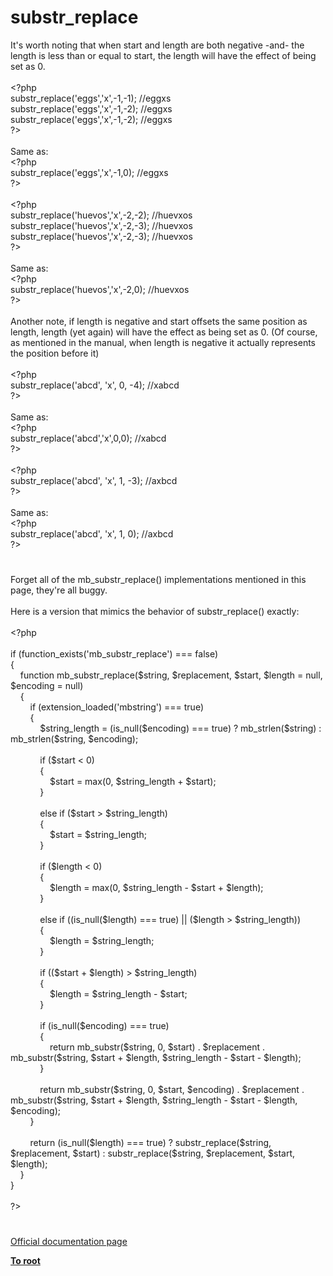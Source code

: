 # substr_replace




<div class="phpcode"><span class="html">
It&apos;s worth noting that when start and length are both negative -and- the length is less than or equal to start, the length will have the effect of being set as 0.
<br>
<br><span class="default">&lt;?php
<br>substr_replace</span><span class="keyword">(</span><span class="string">&apos;eggs&apos;</span><span class="keyword">,</span><span class="string">&apos;x&apos;</span><span class="keyword">,-</span><span class="default">1</span><span class="keyword">,-</span><span class="default">1</span><span class="keyword">); </span><span class="comment">//eggxs
<br></span><span class="default">substr_replace</span><span class="keyword">(</span><span class="string">&apos;eggs&apos;</span><span class="keyword">,</span><span class="string">&apos;x&apos;</span><span class="keyword">,-</span><span class="default">1</span><span class="keyword">,-</span><span class="default">2</span><span class="keyword">); </span><span class="comment">//eggxs
<br></span><span class="default">substr_replace</span><span class="keyword">(</span><span class="string">&apos;eggs&apos;</span><span class="keyword">,</span><span class="string">&apos;x&apos;</span><span class="keyword">,-</span><span class="default">1</span><span class="keyword">,-</span><span class="default">2</span><span class="keyword">); </span><span class="comment">//eggxs
<br></span><span class="default">?&gt;
<br></span>
<br>Same as: 
<br><span class="default">&lt;?php
<br>substr_replace</span><span class="keyword">(</span><span class="string">&apos;eggs&apos;</span><span class="keyword">,</span><span class="string">&apos;x&apos;</span><span class="keyword">,-</span><span class="default">1</span><span class="keyword">,</span><span class="default">0</span><span class="keyword">); </span><span class="comment">//eggxs
<br></span><span class="default">?&gt;
<br></span>
<br><span class="default">&lt;?php
<br>substr_replace</span><span class="keyword">(</span><span class="string">&apos;huevos&apos;</span><span class="keyword">,</span><span class="string">&apos;x&apos;</span><span class="keyword">,-</span><span class="default">2</span><span class="keyword">,-</span><span class="default">2</span><span class="keyword">); </span><span class="comment">//huevxos
<br></span><span class="default">substr_replace</span><span class="keyword">(</span><span class="string">&apos;huevos&apos;</span><span class="keyword">,</span><span class="string">&apos;x&apos;</span><span class="keyword">,-</span><span class="default">2</span><span class="keyword">,-</span><span class="default">3</span><span class="keyword">); </span><span class="comment">//huevxos
<br></span><span class="default">substr_replace</span><span class="keyword">(</span><span class="string">&apos;huevos&apos;</span><span class="keyword">,</span><span class="string">&apos;x&apos;</span><span class="keyword">,-</span><span class="default">2</span><span class="keyword">,-</span><span class="default">3</span><span class="keyword">); </span><span class="comment">//huevxos
<br></span><span class="default">?&gt;
<br></span>
<br>Same as: 
<br><span class="default">&lt;?php
<br>substr_replace</span><span class="keyword">(</span><span class="string">&apos;huevos&apos;</span><span class="keyword">,</span><span class="string">&apos;x&apos;</span><span class="keyword">,-</span><span class="default">2</span><span class="keyword">,</span><span class="default">0</span><span class="keyword">); </span><span class="comment">//huevxos
<br></span><span class="default">?&gt;
<br></span>
<br>Another note, if length is negative and start offsets the same position as length, length (yet again) will have the effect as being set as 0. (Of course, as mentioned in the manual, when length is negative it actually represents the position before it)
<br>
<br><span class="default">&lt;?php
<br>substr_replace</span><span class="keyword">(</span><span class="string">&apos;abcd&apos;</span><span class="keyword">, </span><span class="string">&apos;x&apos;</span><span class="keyword">, </span><span class="default">0</span><span class="keyword">, -</span><span class="default">4</span><span class="keyword">); </span><span class="comment">//xabcd
<br></span><span class="default">?&gt;
<br></span>
<br>Same as: 
<br><span class="default">&lt;?php
<br>substr_replace</span><span class="keyword">(</span><span class="string">&apos;abcd&apos;</span><span class="keyword">,</span><span class="string">&apos;x&apos;</span><span class="keyword">,</span><span class="default">0</span><span class="keyword">,</span><span class="default">0</span><span class="keyword">); </span><span class="comment">//xabcd
<br></span><span class="default">?&gt;
<br></span>
<br><span class="default">&lt;?php
<br>substr_replace</span><span class="keyword">(</span><span class="string">&apos;abcd&apos;</span><span class="keyword">, </span><span class="string">&apos;x&apos;</span><span class="keyword">, </span><span class="default">1</span><span class="keyword">, -</span><span class="default">3</span><span class="keyword">); </span><span class="comment">//axbcd
<br></span><span class="default">?&gt;
<br></span>
<br>Same as:
<br><span class="default">&lt;?php
<br>substr_replace</span><span class="keyword">(</span><span class="string">&apos;abcd&apos;</span><span class="keyword">, </span><span class="string">&apos;x&apos;</span><span class="keyword">, </span><span class="default">1</span><span class="keyword">, </span><span class="default">0</span><span class="keyword">); </span><span class="comment">//axbcd
<br></span><span class="default">?&gt;</span>
</span>
</div>
  

#


<div class="phpcode"><span class="html">
Forget all of the mb_substr_replace() implementations mentioned in this page, they&apos;re all buggy.<br><br>Here is a version that mimics the behavior of substr_replace() exactly:<br><br><span class="default">&lt;?php<br><br></span><span class="keyword">if (</span><span class="default">function_exists</span><span class="keyword">(</span><span class="string">&apos;mb_substr_replace&apos;</span><span class="keyword">) === </span><span class="default">false</span><span class="keyword">)<br>{<br>&#xA0; &#xA0; function </span><span class="default">mb_substr_replace</span><span class="keyword">(</span><span class="default">$string</span><span class="keyword">, </span><span class="default">$replacement</span><span class="keyword">, </span><span class="default">$start</span><span class="keyword">, </span><span class="default">$length </span><span class="keyword">= </span><span class="default">null</span><span class="keyword">, </span><span class="default">$encoding </span><span class="keyword">= </span><span class="default">null</span><span class="keyword">)<br>&#xA0; &#xA0; {<br>&#xA0; &#xA0; &#xA0; &#xA0; if (</span><span class="default">extension_loaded</span><span class="keyword">(</span><span class="string">&apos;mbstring&apos;</span><span class="keyword">) === </span><span class="default">true</span><span class="keyword">)<br>&#xA0; &#xA0; &#xA0; &#xA0; {<br>&#xA0; &#xA0; &#xA0; &#xA0; &#xA0; &#xA0; </span><span class="default">$string_length </span><span class="keyword">= (</span><span class="default">is_null</span><span class="keyword">(</span><span class="default">$encoding</span><span class="keyword">) === </span><span class="default">true</span><span class="keyword">) ? </span><span class="default">mb_strlen</span><span class="keyword">(</span><span class="default">$string</span><span class="keyword">) : </span><span class="default">mb_strlen</span><span class="keyword">(</span><span class="default">$string</span><span class="keyword">, </span><span class="default">$encoding</span><span class="keyword">);<br>&#xA0; &#xA0; &#xA0; &#xA0; &#xA0; &#xA0; <br>&#xA0; &#xA0; &#xA0; &#xA0; &#xA0; &#xA0; if (</span><span class="default">$start </span><span class="keyword">&lt; </span><span class="default">0</span><span class="keyword">)<br>&#xA0; &#xA0; &#xA0; &#xA0; &#xA0; &#xA0; {<br>&#xA0; &#xA0; &#xA0; &#xA0; &#xA0; &#xA0; &#xA0; &#xA0; </span><span class="default">$start </span><span class="keyword">= </span><span class="default">max</span><span class="keyword">(</span><span class="default">0</span><span class="keyword">, </span><span class="default">$string_length </span><span class="keyword">+ </span><span class="default">$start</span><span class="keyword">);<br>&#xA0; &#xA0; &#xA0; &#xA0; &#xA0; &#xA0; }<br>&#xA0; &#xA0; &#xA0; &#xA0; &#xA0; &#xA0; <br>&#xA0; &#xA0; &#xA0; &#xA0; &#xA0; &#xA0; else if (</span><span class="default">$start </span><span class="keyword">&gt; </span><span class="default">$string_length</span><span class="keyword">)<br>&#xA0; &#xA0; &#xA0; &#xA0; &#xA0; &#xA0; {<br>&#xA0; &#xA0; &#xA0; &#xA0; &#xA0; &#xA0; &#xA0; &#xA0; </span><span class="default">$start </span><span class="keyword">= </span><span class="default">$string_length</span><span class="keyword">;<br>&#xA0; &#xA0; &#xA0; &#xA0; &#xA0; &#xA0; }<br>&#xA0; &#xA0; &#xA0; &#xA0; &#xA0; &#xA0; <br>&#xA0; &#xA0; &#xA0; &#xA0; &#xA0; &#xA0; if (</span><span class="default">$length </span><span class="keyword">&lt; </span><span class="default">0</span><span class="keyword">)<br>&#xA0; &#xA0; &#xA0; &#xA0; &#xA0; &#xA0; {<br>&#xA0; &#xA0; &#xA0; &#xA0; &#xA0; &#xA0; &#xA0; &#xA0; </span><span class="default">$length </span><span class="keyword">= </span><span class="default">max</span><span class="keyword">(</span><span class="default">0</span><span class="keyword">, </span><span class="default">$string_length </span><span class="keyword">- </span><span class="default">$start </span><span class="keyword">+ </span><span class="default">$length</span><span class="keyword">);<br>&#xA0; &#xA0; &#xA0; &#xA0; &#xA0; &#xA0; }<br>&#xA0; &#xA0; &#xA0; &#xA0; &#xA0; &#xA0; <br>&#xA0; &#xA0; &#xA0; &#xA0; &#xA0; &#xA0; else if ((</span><span class="default">is_null</span><span class="keyword">(</span><span class="default">$length</span><span class="keyword">) === </span><span class="default">true</span><span class="keyword">) || (</span><span class="default">$length </span><span class="keyword">&gt; </span><span class="default">$string_length</span><span class="keyword">))<br>&#xA0; &#xA0; &#xA0; &#xA0; &#xA0; &#xA0; {<br>&#xA0; &#xA0; &#xA0; &#xA0; &#xA0; &#xA0; &#xA0; &#xA0; </span><span class="default">$length </span><span class="keyword">= </span><span class="default">$string_length</span><span class="keyword">;<br>&#xA0; &#xA0; &#xA0; &#xA0; &#xA0; &#xA0; }<br>&#xA0; &#xA0; &#xA0; &#xA0; &#xA0; &#xA0; <br>&#xA0; &#xA0; &#xA0; &#xA0; &#xA0; &#xA0; if ((</span><span class="default">$start </span><span class="keyword">+ </span><span class="default">$length</span><span class="keyword">) &gt; </span><span class="default">$string_length</span><span class="keyword">)<br>&#xA0; &#xA0; &#xA0; &#xA0; &#xA0; &#xA0; {<br>&#xA0; &#xA0; &#xA0; &#xA0; &#xA0; &#xA0; &#xA0; &#xA0; </span><span class="default">$length </span><span class="keyword">= </span><span class="default">$string_length </span><span class="keyword">- </span><span class="default">$start</span><span class="keyword">;<br>&#xA0; &#xA0; &#xA0; &#xA0; &#xA0; &#xA0; }<br>&#xA0; &#xA0; &#xA0; &#xA0; &#xA0; &#xA0; <br>&#xA0; &#xA0; &#xA0; &#xA0; &#xA0; &#xA0; if (</span><span class="default">is_null</span><span class="keyword">(</span><span class="default">$encoding</span><span class="keyword">) === </span><span class="default">true</span><span class="keyword">)<br>&#xA0; &#xA0; &#xA0; &#xA0; &#xA0; &#xA0; {<br>&#xA0; &#xA0; &#xA0; &#xA0; &#xA0; &#xA0; &#xA0; &#xA0; return </span><span class="default">mb_substr</span><span class="keyword">(</span><span class="default">$string</span><span class="keyword">, </span><span class="default">0</span><span class="keyword">, </span><span class="default">$start</span><span class="keyword">) . </span><span class="default">$replacement </span><span class="keyword">. </span><span class="default">mb_substr</span><span class="keyword">(</span><span class="default">$string</span><span class="keyword">, </span><span class="default">$start </span><span class="keyword">+ </span><span class="default">$length</span><span class="keyword">, </span><span class="default">$string_length </span><span class="keyword">- </span><span class="default">$start </span><span class="keyword">- </span><span class="default">$length</span><span class="keyword">);<br>&#xA0; &#xA0; &#xA0; &#xA0; &#xA0; &#xA0; }<br>&#xA0; &#xA0; &#xA0; &#xA0; &#xA0; &#xA0; <br>&#xA0; &#xA0; &#xA0; &#xA0; &#xA0; &#xA0; return </span><span class="default">mb_substr</span><span class="keyword">(</span><span class="default">$string</span><span class="keyword">, </span><span class="default">0</span><span class="keyword">, </span><span class="default">$start</span><span class="keyword">, </span><span class="default">$encoding</span><span class="keyword">) . </span><span class="default">$replacement </span><span class="keyword">. </span><span class="default">mb_substr</span><span class="keyword">(</span><span class="default">$string</span><span class="keyword">, </span><span class="default">$start </span><span class="keyword">+ </span><span class="default">$length</span><span class="keyword">, </span><span class="default">$string_length </span><span class="keyword">- </span><span class="default">$start </span><span class="keyword">- </span><span class="default">$length</span><span class="keyword">, </span><span class="default">$encoding</span><span class="keyword">);<br>&#xA0; &#xA0; &#xA0; &#xA0; }<br>&#xA0; &#xA0; &#xA0; &#xA0; <br>&#xA0; &#xA0; &#xA0; &#xA0; return (</span><span class="default">is_null</span><span class="keyword">(</span><span class="default">$length</span><span class="keyword">) === </span><span class="default">true</span><span class="keyword">) ? </span><span class="default">substr_replace</span><span class="keyword">(</span><span class="default">$string</span><span class="keyword">, </span><span class="default">$replacement</span><span class="keyword">, </span><span class="default">$start</span><span class="keyword">) : </span><span class="default">substr_replace</span><span class="keyword">(</span><span class="default">$string</span><span class="keyword">, </span><span class="default">$replacement</span><span class="keyword">, </span><span class="default">$start</span><span class="keyword">, </span><span class="default">$length</span><span class="keyword">);<br>&#xA0; &#xA0; }<br>}<br><br></span><span class="default">?&gt;</span>
</span>
</div>
  

#

[Official documentation page](https://www.php.net/manual/en/function.substr-replace.php)

**[To root](/README.md)**